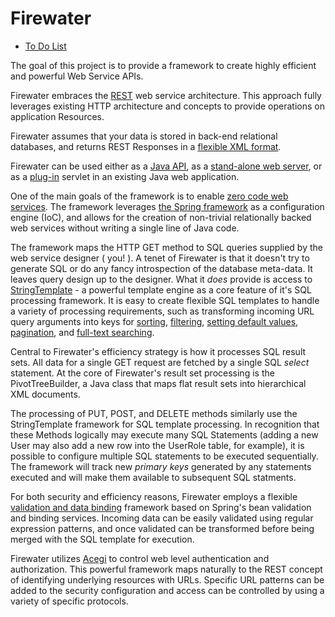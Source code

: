 # Firewater #

  * [To Do List](TodoList.md)

The goal of this project is to provide a framework to create highly efficient and powerful Web Service APIs.

Firewater embraces the [REST](RestPage.md) web service architecture.  This approach fully leverages existing HTTP architecture and concepts to provide operations on application Resources.

Firewater assumes that your data is stored in back-end relational databases, and returns REST Responses in a [flexible XML format](FirewaterResponsePage.md).

Firewater can be used either as a [Java API](FirewaterAPI.md), as a [stand-alone web server](FirewaterServer.md), or as a [plug-in](FirewaterServlet.md) servlet in an existing Java web application.

One of the main goals of the framework is to enable [zero code web services](ZeroCode.md).  The framework leverages [the Spring framework](http://www.springframework.org/) as a configuration engine (IoC), and allows for the creation of non-trivial relationally backed web services without writing a single line of Java code.

The framework maps the HTTP GET method to SQL queries supplied by the web service designer ( you! ).  A tenet of Firewater is that it doesn't try to generate SQL or do any fancy introspection of the database meta-data.  It leaves query design up to the designer.  What it _does_ provide is access to [StringTemplate](http://www.stringtemplate.org/) - a powerful template engine as a core feature of it's SQL processing framework.  It is easy to create flexible SQL templates to handle a variety of processing requirements, such as transforming incoming URL query arguments into keys for [sorting](QuerySorting.md), [filtering](QueryFiltering.md), [setting default values](QueryDefaultValues.md), [pagination](QueryPagination.md), and [full-text searching](QueryFullText.md).

Central to Firewater's efficiency strategy is how it processes SQL result sets.  All data for a single GET request are fetched by a single SQL _select_ statement.  At the core of Firewater's result set processing is the PivotTreeBuilder, a Java class that maps flat result sets into hierarchical XML documents.

The processing of PUT, POST, and DELETE methods similarly use the StringTemplate framework for SQL template processing.  In recognition that these Methods logically may execute many SQL Statements (adding a new User may also add a new row into the UserRole table, for example), it is possible to configure multiple SQL statements to be executed sequentially.  The framework will track new _primary keys_ generated by any statements executed and will make them available to subsequent SQL statments.

For both security and efficiency reasons, Firewater employs a flexible [validation and data binding](MapperValidation.md) framework based on Spring's bean validation and binding services.  Incoming data can be easily validated using regular expression patterns, and once validated can be transformed before being merged with the SQL template for execution.

Firewater utilizes [Acegi](http://www.acegisecurity.org/) to control web level authentication and authorization.  This powerful framework maps naturally to the REST concept of identifying underlying resources with URLs.  Specific URL patterns can be added to the security configuration and access can be controlled by using a variety of specific protocols.
